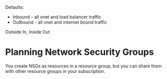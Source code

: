 Defaults:
- Inbound - all vnet and load balancer traffic
- Outbound - all vnet and internet bound traffic

Outside In, Inside Out

# Planning Network Security Groups

You create NSGs as resources in a resource group, but you can share them with other resource groups in your subscription.
